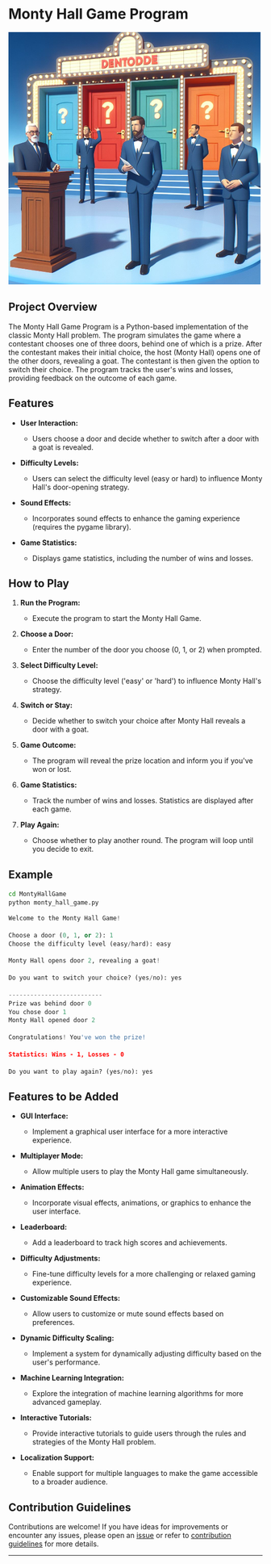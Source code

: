 # Monty Hall Game Program

![Monty Hall Game](../assets/images/readme_images/montyhall.png)

## Project Overview

The Monty Hall Game Program is a Python-based implementation of the classic Monty Hall problem. The program simulates the game where a contestant chooses one of three doors, behind one of which is a prize. After the contestant makes their initial choice, the host (Monty Hall) opens one of the other doors, revealing a goat. The contestant is then given the option to switch their choice. The program tracks the user's wins and losses, providing feedback on the outcome of each game.

## Features

- **User Interaction:**

  - Users choose a door and decide whether to switch after a door with a goat is revealed.

- **Difficulty Levels:**

  - Users can select the difficulty level (easy or hard) to influence Monty Hall's door-opening strategy.

- **Sound Effects:**

  - Incorporates sound effects to enhance the gaming experience (requires the pygame library).

- **Game Statistics:**
  - Displays game statistics, including the number of wins and losses.

## How to Play

1. **Run the Program:**

   - Execute the program to start the Monty Hall Game.

2. **Choose a Door:**

   - Enter the number of the door you choose (0, 1, or 2) when prompted.

3. **Select Difficulty Level:**

   - Choose the difficulty level ('easy' or 'hard') to influence Monty Hall's strategy.

4. **Switch or Stay:**

   - Decide whether to switch your choice after Monty Hall reveals a door with a goat.

5. **Game Outcome:**

   - The program will reveal the prize location and inform you if you've won or lost.

6. **Game Statistics:**

   - Track the number of wins and losses. Statistics are displayed after each game.

7. **Play Again:**

   - Choose whether to play another round. The program will loop until you decide to exit.

## Example

```bash
cd MontyHallGame
python monty_hall_game.py
```

```python
Welcome to the Monty Hall Game!

Choose a door (0, 1, or 2): 1
Choose the difficulty level (easy/hard): easy

Monty Hall opens door 2, revealing a goat!

Do you want to switch your choice? (yes/no): yes

--------------------------
Prize was behind door 0
You chose door 1
Monty Hall opened door 2

Congratulations! You've won the prize!

Statistics: Wins - 1, Losses - 0

Do you want to play again? (yes/no): yes
```

## Features to be Added

- **GUI Interface:**

  - Implement a graphical user interface for a more interactive experience.

- **Multiplayer Mode:**

  - Allow multiple users to play the Monty Hall game simultaneously.

- **Animation Effects:**

  - Incorporate visual effects, animations, or graphics to enhance the user interface.

- **Leaderboard:**

  - Add a leaderboard to track high scores and achievements.

- **Difficulty Adjustments:**

  - Fine-tune difficulty levels for a more challenging or relaxed gaming experience.

- **Customizable Sound Effects:**

  - Allow users to customize or mute sound effects based on preferences.

- **Dynamic Difficulty Scaling:**

  - Implement a system for dynamically adjusting difficulty based on the user's performance.

- **Machine Learning Integration:**

  - Explore the integration of machine learning algorithms for more advanced gameplay.

- **Interactive Tutorials:**

  - Provide interactive tutorials to guide users through the rules and strategies of the Monty Hall problem.

- **Localization Support:**

  - Enable support for multiple languages to make the game accessible to a broader audience.

## Contribution Guidelines

Contributions are welcome! If you have ideas for improvements or encounter any issues, please open an [issue](https://github.com/vrm-piyush/Acronym/issues) or refer to [contribution guidelines](../CONTRIBUTING.md) for more details.

---
